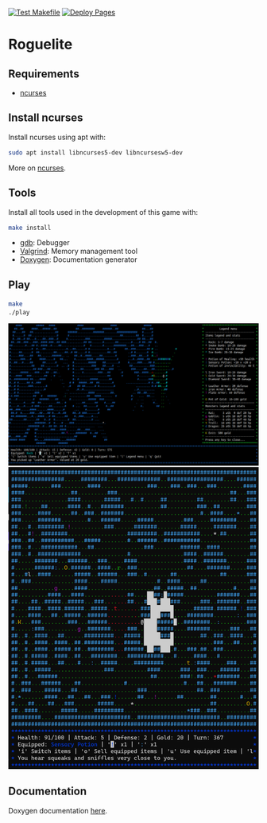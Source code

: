 [![Test Makefile](https://github.com/migueltc13/project-li2/actions/workflows/makefile.yml/badge.svg)](https://github.com/migueltc13/project-li2/actions/workflows/makefile.yml)
[![Deploy Pages](https://github.com/migueltc13/project-li2/actions/workflows/static.yml/badge.svg)](https://github.com/migueltc13/project-li2/actions/workflows/static.yml)

# Roguelite

## Requirements
  - [ncurses](#install-ncurses)

## Install ncurses

Install ncurses using apt with:

```sh
sudo apt install libncurses5-dev libncursesw5-dev
```

More on [ncurses](https://en.wikipedia.org/wiki/Ncurses).

## Tools

Install all tools used in the development of this game with:

```sh
make install
```

- [gdb](https://www.sourceware.org/gdb/): Debugger
- [Valgrind](https://valgrind.org/): Memory management tool 
- [Doxygen](https://www.doxygen.nl/): Documentation generator

## Play

```sh
make
./play
```

![play.png](extra/img/play.png)
![all.png](extra/img/all.png)

## Documentation

Doxygen documentation [here](https://migueltc13.github.io/project-li2/).
